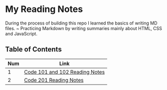 # My Reading Notes

During the process of building this repo I learned the basics of writing MD files.
~ Practicing Markdown by writing summaries mainly about HTML, CSS and JavaScript.    

## Table of Contents

Num | Link
------------ | -------------
1 | [Code 101 and 102 Reading Notes](./code101_and_102/code_101_and_102_reading_notes.md)
2 | [Code 201 Reading Notes](./code201/code_201_reading_notes.md)
